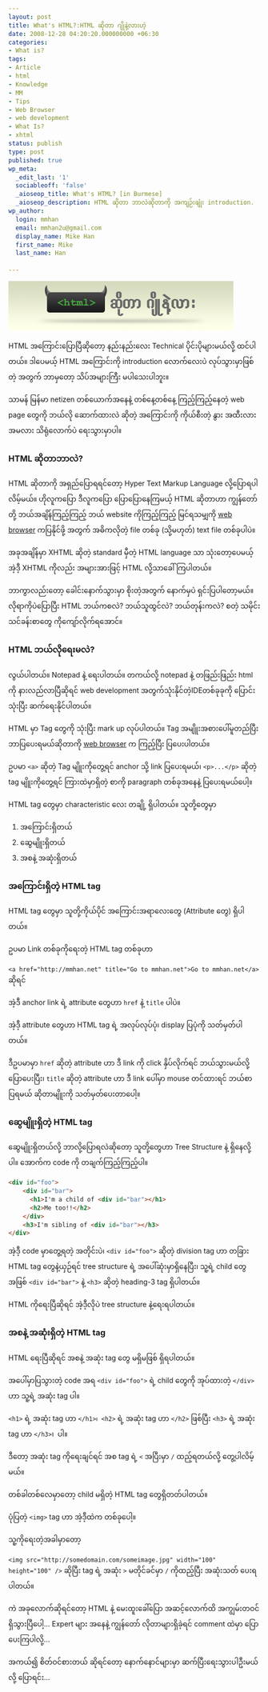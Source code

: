 ```yaml
---
layout: post
title: What's HTML?:HTML ဆိုတာ ဂျိုနဲ့လားဟဲ့
date: 2008-12-28 04:20:20.000000000 +06:30
categories:
- What is?
tags:
- Article
- html
- Knowledge
- MM
- Tips
- Web Browser
- web development
- What Is?
- xhtml
status: publish
type: post
published: true
wp_meta:
  _edit_last: '1'
  sociableoff: 'false'
  _aioseop_title: What's HTML? [in Burmese]
  _aioseop_description: HTML ဆိုတာ ဘာလဲဆိုတာကို အကျဉ်းချုံး introduction.
wp_author:
  login: mmhan
  email: mmhan2u@gmail.com
  display_name: Mike Han
  first_name: Mike
  last_name: Han

---
```


![what-is-html](/assets/what-is-html.png "Go to What's HTML? »")

HTML အကြောင်းပြောပြီဆိုတော့ နည်းနည်းလေး Technical ပိုင်းပိုများမယ်လို့ ထင်ပါတယ်။ ဒါပေမယ့် HTML အကြောင်းကို introduction လောက်လေးပဲ လုပ်သွားမှာဖြစ်တဲ့ အတွက် ဘာမှတော့ သိပ်အများကြီး မပါသေးပါဘူး။

သာမန် မြန်မာ netizen တစ်ယောက်အနေနဲ့ တစ်နေ့တစ်နေ့ ကြည့်ကြည့်နေတဲ့ web page တွေကို ဘယ်လို ဆောက်ထားလဲ ဆိုတဲ့ အကြောင်းကို ကိုယ်စီးတဲ့ နွား အထီးလား အမလား သိရုံလောက်ပဲ ရေးသွားမှာပါ။

<!--more-->

### HTML ဆိုတာဘာလဲ?

HTML ဆိုတာကို အရှည်ပြောရရင်တော့ Hyper Text Markup Language လို့ပြောရပါလိမ့်မယ်။ ဟိုလူကပြော ဒီလူကပြော ပြောပြောနေကြမယ့် HTML ဆိုတာဟာ ကျွန်တော်တို့ ဘယ်အချိန်ကြည့်ကြည့် ဘယ် website ကိုကြည့်ကြည့် မြင်ရသမျှကို [web browser](http://mmhan.net/tips/whats-a-web-browser/) ကပြနိုင်ဖို့ အတွက် အဓိကလိုတဲ့ file တစ်ခု (သို့မဟုတ်) text file တစ်ခုပါပဲ။

အခုအချိန်မှာ XHTML ဆိုတဲ့ standard မှီတဲ့ HTML language သာ သုံးတော့ပေမယ့် အဲ့ဒီ့ XHTML ကိုလည်း အများအားဖြင့် HTML လို့သာခေါ်ကြပါတယ်။

ဘာကွာလည်းတော့ ခေါင်းနောက်သွားမှာ စိုးတဲ့အတွက် နောက်မှပဲ ရှင်းပြပါတော့မယ်။ လိုရာကိုပဲပြောပြီး HTML ဘယ်ကစလဲ? ဘယ်သူထွင်လဲ? ဘယ်တုန်းကလဲ? စတဲ့ သမိုင်းသင်ခန်းစာတွေ ကိုကျော်လိုက်ရအောင်။



### HTML ဘယ်လိုရေးမလဲ?

လွယ်ပါတယ်။ Notepad နဲ့ ရေးပါတယ်။ တကယ်လို့ notepad နဲ့ တဖြည်းဖြည်း html ကို နားလည်လာပြီဆိုရင် web development အတွက်သုံးနိုင်တဲ့IDEတစ်ခုခုကို ပြောင်းသုံးပြီး ဆက်ရေးနိုင်ပါတယ်။

HTML မှာ Tag တွေကို သုံးပြီး mark up လုပ်ပါတယ်။ Tag အမျိူးအစားပေါ်မူတည်ပြီး ဘာပြပေးရမယ်ဆိုတာကို [web browser](http://mmhan.net/tips/whats-a-web-browser/) က ကြည့်ပြီး ပြပေးပါတယ်။

ဥပမာ `<a>` ဆိုတဲ့ Tag မျိူးကိုတွေ့ရင် anchor သို့ link ပြပေးရမယ်၊ `<p>...</p>` ဆိုတဲ့ tag မျိူးကိုတွေ့ရင် ကြားထဲမှာရှိတဲ့ စာကို paragraph တစ်ခုအနေနဲ့ ပြပေးရမယ်ပေါ့။

HTML tag တွေမှာ characteristic လေး တချို့ ရှိပါတယ်။ သူတို့တွေမှာ

1.  အကြောင်းရှိတယ်
2.  ဆွေမျိူးရှိတယ်
3.  အစနဲ့ အဆုံးရှိတယ်

### အကြောင်းရှိတဲ့ HTML tag

HTML tag တွေမှာ သူတို့ကိုယ်ပိုင် အကြောင်းအရာလေးတွေ (Attribute တွေ) ရှိပါတယ်။

ဥပမာ Link တစ်ခုကိုရေးတဲ့ HTML tag တစ်ခုဟာ

`<a href="http://mmhan.net" title="Go to mmhan.net">Go to mmhan.net</a>` ဆိုရင်

အဲ့ဒီ anchor link ရဲ့ attribute တွေဟာ `href` နဲ့ `title` ပါပဲ။

အဲ့ဒီ့ attribute တွေဟာ HTML tag ရဲ့ အလုပ်လုပ်ပုံ၊ display ပြပုံကို သတ်မှတ်ပါတယ်။

ဒီဥပမာမှာ `href` ဆိုတဲ့ attribute ဟာ ဒီ link ကို click နှိပ်လိုက်ရင် ဘယ်သွားမယ်လို့ ပြောပေးပြီး၊ `title` ဆိုတဲ့ attribute ဟာ ဒီ link ပေါ်မှာ mouse တင်ထားရင် ဘယ်စာ ပြရမယ် ဆိုတာမျိူးကို သတ်မှတ်ပေးတာပေါ့။

### ဆွေမျိူးရှိတဲ့ HTML tag

ဆွေမျိူးရှိတယ်လို့ ဘာလို့ပြောရလဲဆိုတော့ သူတို့တွေဟာ Tree Structure နဲ့ ရှိနေလို့ပါ။ အောက်က code ကို တချက်ကြည့်ကြည့်ပါ။

```html
<div id="foo">
	<div id="bar">
	  <h1>I'm a child of <div id="bar"></h1>
	  <h2>Me too!!</h2>
	</div>
	<h3>I'm sibling of <div id="bar"></h3>
</div>
```

အဲ့ဒီ့ code မှာတွေ့ရတဲ့ အတိုင်းပဲ၊ `<div id="foo">` ဆိုတဲ့ division tag ဟာ တခြား HTML tag တွေနဲ့ယှဉ်ရင် tree structure ရဲ့ အပေါ်ဆုံးမှာရှိနေပြီး၊ သူ့ရဲ့ child တွေ အဖြစ် `<div id="bar">` နဲ့ `<h3>` ဆိုတဲ့ heading-3 tag ရှိပါတယ်။

HTML ကိုရေးပြီဆိုရင် အဲ့ဒီ့လိုပဲ tree structure နဲ့ရေးရပါတယ်။

### အစနဲ့ အဆုံးရှိတဲ့ HTML tag

HTML ရေးပြီဆိုရင် အစနဲ့ အဆုံး tag တွေ မရှိမဖြစ် ရှိရပါတယ်။

အပေါ်မှာပြသွားတဲ့ code အရ `<div id="foo">` ရဲ့ child တွေကို အုပ်ထားတဲ့ `</div>` ဟာ သူ့ရဲ့ အဆုံး tag ပါ။

`<h1>` ရဲ့ အဆုံး tag ဟာ `</h1>၊ <h2>` ရဲ့ အဆုံး tag ဟာ `</h2>` ဖြစ်ပြီး `<h3>` ရဲ့ အဆုံး tag ဟာ `</h3>`၊  ပါ။

ဒီတော့ အဆုံး tag ကိုရေးချင်ရင် အစ tag ရဲ့ `<` အပြီးမှာ `/` ထည့်ရတယ်လို့ တွေ့ပါလိမ့်မယ်။

တစ်ခါတစ်လေမှာတော့ child မရှိတဲ့ HTML tag တွေရှိတတ်ပါတယ်။

ပုံပြတဲ့ `<img>` tag ဟာ အဲ့ဒီ့ထဲက တစ်ခုပေါ့။

သူ့ကိုရေးတဲ့အခါမှာတော့

`<img src="http://somedomain.com/someimage.jpg" width="100" height="100" />` ဆိုပြီး tag ရဲ့ အဆုံး `>` မတိုင်ခင်မှာ `/` ကိုထည့်ပြီး အဆုံးသတ် ပေးရပါတယ်။

ကဲ အခုလောက်ဆိုရင်တော့ HTML နဲ့ မေးထူးခေါ်ပြော အဆင့်လောက်ထိ အကျွမ်းတဝင်ရှိသွားပြီပေါ့... Expert များ အနေနဲ့ ကျွန်တော် လိုတာများရှိခဲ့ရင် comment ထဲမှာ ပြောပေးကြပါလို့...

အကယ်၍ စိတ်ဝင်စားတယ် ဆိုရင်တော့ နောက်နောင်များမှာ ဆက်ပြီးရေးသွားပါဦးမယ်လို့ ပြောရင်း...
